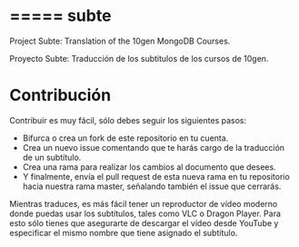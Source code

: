 =====
subte
=====

Project Subte: Translation of the 10gen MongoDB Courses.

Proyecto Subte: Traducción de los subtítulos de los cursos de 10gen.


Contribución
============

Contribuir es muy fácil, sólo debes seguir los siguientes pasos:

- Bifurca o crea un fork de este repositorio en tu cuenta.
- Crea un nuevo issue comentando que te harás cargo de la traducción de un
  subtítulo.
- Crea una rama para realizar los cambios al documento que desees.
- Y finalmente, envía el pull request de esta nueva rama en tu repositorio
  hacia nuestra rama master, señalando también el issue que cerrarás.

Mientras traduces, es más fácil tener un reproductor de vídeo moderno donde
puedas usar los subtítulos, tales como VLC o Dragon Player. Para esto sólo
tienes que asegurarte de descargar el vídeo desde YouTube y especificar el
mismo nombre que tiene asignado el subtítulo.